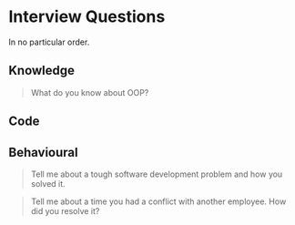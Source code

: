 # Interview Questions

In no particular order.

## Knowledge

> What do you know about OOP?

## Code

## Behavioural

> Tell me about a tough software development problem and how you solved it.

> Tell me about a time you had a conflict with another employee. How did you resolve it?
